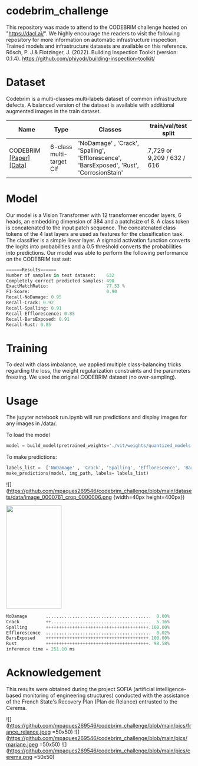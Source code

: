 # codebrim_challenge
This repository was made to attend to the CODEBRIM challenge hosted on "https://dacl.ai/". We highly encourage the readers to visit the following repository for more information on automatic infrastructure inspection. Trained models and infrastructure datasets are available on this reference.
Rösch, P. J.&  Flotzinger, J. (2022). Building Inspection Toolkit (version: 0.1.4). https://github.com/phiyodr/building-inspection-toolkit/

# Dataset
Codebrim is a multi-classes multi-labels dataset of common infrastructure defects. A balanced version of the dataset is available with additional augmented images in the train dataset. 


Name      | Type        | Classes | train/val/test split
----------|-------------|---------------|-------------
CODEBRIM [[Paper]](https://openaccess.thecvf.com/content_CVPR_2019/html/Mundt_Meta-Learning_Convolutional_Neural_Architectures_for_Multi-Target_Concrete_Defect_Classification_With_CVPR_2019_paper.html) [[Data]](https://zenodo.org/record/2620293#.YO8rj3UzZH4) | 6-class multi-target Clf  | 'NoDamage' , 'Crack', 'Spalling', 'Efflorescence', 'BarsExposed', 'Rust', 'CorrosionStain' |7,729 or 9,209 / 632 / 616 |



# Model
Our model is a Vision Transformer with 12 transformer encoder layers, 6 heads, an embedding dimension of 384 and a patchsize of 8. 
A class token is concatenated to the input patch sequence. The concatenated class tokens of the 4 last layers are used as features for the classification task.
The classifier is a simple linear layer. A sigmoid activation function converts the logits into probabilities and a 0.5 threshold converts the probabilities into predictions.
Our model was able to perform the following performance on the CODEBRIM test set:
```python
======Results======
Number of samples in test dataset:    632
Completely correct predicted samples: 490
ExactMatchRatio:                      77.53 %
F1-Score:                             0.90
Recall-NoDamage: 0.95
Recall-Crack: 0.92
Recall-Spalling: 0.91
Recall-Efflorescence: 0.85
Recall-BarsExposed: 0.91
Recall-Rust: 0.85
```

# Training
To deal with class imbalance, we applied multiple class-balancing tricks regarding the loss, the weight regularization constraints and the parameters freezing. 
We used the original CODEBRIM dataset (no over-sampling).

# Usage
The jupyter notebook run.ipynb will run predictions and display images for any images in /data/.

To load the model
```python
model = build_model(pretrained_weights='./vit/weights/quantized_models.pth', img_size=224, num_cls=6, quantized=True)
```

To make predictions:
```python
labels_list =  ['NoDamage' , 'Crack', 'Spalling', 'Efflorescence', 'BarsExposed', 'Rust']
make_predictions(model, img_path, labels= labels_list)
```
![](https://github.com/mpaques269546/codebrim_challenge/blob/main/datasets/data/image_0000761_crop_0000006.png {width=40px height=400px})

<img src="https://github.com/mpaques269546/codebrim_challenge/blob/main/datasets/data/image_0000761_crop_0000006.png" width="150" height="280">

```python
NoDamage       ........................................  0.00% 
Crack          ++......................................  5.16% 
Spalling       +++++++++++++++++++++++++++++++++++++++.100.00% 
Efflorescence  ........................................  0.02% 
BarsExposed    +++++++++++++++++++++++++++++++++++++++.100.00% 
Rust           +++++++++++++++++++++++++++++++++++++++. 98.58% 
inference time = 251.10 ms
```

# Acknowledgement
This results were obtained during the project SOFIA (artificial intelligence-based monitoring of engineering structures) conducted with the assistance of the French State's Recovery Plan (Plan de Relance) entrusted to the Cerema.


![](https://github.com/mpaques269546/codebrim_challenge/blob/main/pics/france_relance.jpeg =50x50)
![](https://github.com/mpaques269546/codebrim_challenge/blob/main/pics/mariane.jpeg =50x50)
![](https://github.com/mpaques269546/codebrim_challenge/blob/main/pics/cerema.png =50x50)



